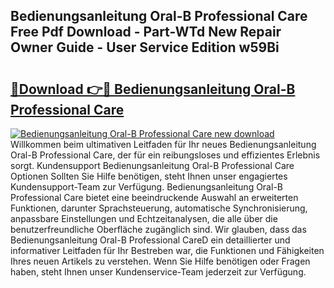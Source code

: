 ## Bedienungsanleitung Oral-B Professional Care Free Pdf Download - Part-WTd New Repair Owner Guide - User Service Edition w59Bi

# <h2><a href="http://df2wgi.blite.top/?on=Bedienungsanleitung+Oral-B+Professional+Care">🔗Download 👉🔴 Bedienungsanleitung Oral-B Professional Care</a></h2>

[![Bedienungsanleitung Oral-B Professional Care new download](https://i.imgur.com/lujVjoI.png)](http://df2wgi.blite.top/?on=Bedienungsanleitung+Oral-B+Professional+Care)
Willkommen beim ultimativen Leitfaden für Ihr neues Bedienungsanleitung Oral-B Professional Care, der für ein reibungsloses und effizientes Erlebnis sorgt. Kundensupport Bedienungsanleitung Oral-B Professional Care Optionen Sollten Sie Hilfe benötigen, steht Ihnen unser engagiertes Kundensupport-Team zur Verfügung. Bedienungsanleitung Oral-B Professional Care bietet eine beeindruckende Auswahl an erweiterten Funktionen, darunter Sprachsteuerung, automatische Synchronisierung, anpassbare Einstellungen und Echtzeitanalysen, die alle über die benutzerfreundliche Oberfläche zugänglich sind. Wir glauben, dass das Bedienungsanleitung Oral-B Professional CareD ein detaillierter und informativer Leitfaden für Ihr Bestreben war, die Funktionen und Fähigkeiten Ihres neuen Artikels zu verstehen. Wenn Sie Hilfe benötigen oder Fragen haben, steht Ihnen unser Kundenservice-Team jederzeit zur Verfügung.
